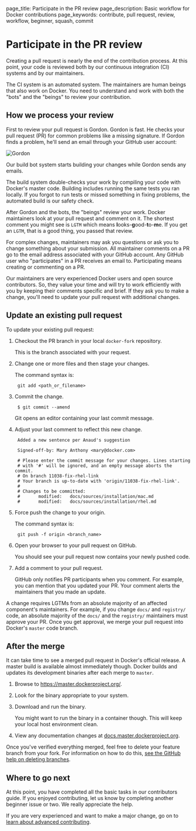 page_title: Participate in the PR review
page_description: Basic workflow for Docker contributions
page_keywords: contribute, pull request, review, workflow, beginner, squash, commit


# Participate in the PR review

Creating a pull request is nearly the end of the contribution process. At this
point, your code is reviewed both by our continuous integration (CI) systems and
by our maintainers. 

The CI system is an automated system. The maintainers are human beings that also
work on Docker.  You need to understand and work with both the "bots" and the
"beings" to review your contribution.


## How we process your review

First to review your pull request is Gordon. Gordon is fast. He checks your
pull request (PR) for common problems like a missing signature. If Gordon finds a
problem, he'll send an email through your GitHub user account:

![Gordon](/project/images/gordon.jpeg)

Our build bot system starts building your changes while Gordon sends any emails. 

The build system double-checks your work by compiling your code with Docker's master
code. Building includes running the same tests you ran locally. If you forgot
to run tests or missed something in fixing problems, the automated build is our
safety check. 

After Gordon and the bots, the "beings" review your work. Docker maintainers look
at your pull request and comment on it. The shortest comment you might see is
`LGTM` which means **l**ooks-**g**ood-**t**o-**m**e. If you get an `LGTM`, that
is a good thing, you passed that review. 

For complex changes, maintainers may ask you questions or ask you to change
something about your submission. All maintainer comments on a PR go to the
email address associated with your GitHub account. Any GitHub user who 
"participates" in a PR receives an email to. Participating means creating or 
commenting on a PR.

Our maintainers are very experienced Docker users and open source contributors.
So, they value your time and will try to work efficiently with you by keeping
their comments specific and brief. If they ask you to make a change, you'll
need to update your pull request with additional changes.

## Update an existing pull request

To update your existing pull request:

1. Checkout the PR branch in your local `docker-fork` repository.  

    This is the branch associated with your request.

2. Change one or more files and then stage your changes.

    The command syntax is:

    	git add <path_or_filename>

3. Commit the change.

    	$ git commit --amend 

    Git opens an editor containing your last commit message.

4. Adjust your last comment to reflect this new change.

        Added a new sentence per Anaud's suggestion	

        Signed-off-by: Mary Anthony <mary@docker.com>

        # Please enter the commit message for your changes. Lines starting
        # with '#' will be ignored, and an empty message aborts the commit.
        # On branch 11038-fix-rhel-link
        # Your branch is up-to-date with 'origin/11038-fix-rhel-link'.
        #
        # Changes to be committed:
        #		modified:   docs/sources/installation/mac.md
        #		modified:   docs/sources/installation/rhel.md

5. Force push the change to your origin.

    The command syntax is:

        git push -f origin <branch_name>

6. Open your browser to your pull request on GitHub.

    You should see your pull request now contains your newly pushed code.

7. Add a comment to your pull request.

    GitHub only notifies PR participants when you comment. For example, you can
    mention that you updated your PR. Your comment alerts the maintainers that
    you made an update.

A change requires LGTMs from an absolute majority of an affected component's
maintainers. For example, if you change `docs/` and `registry/` code, an
absolute majority of the `docs/` and the `registry/` maintainers must approve
your PR. Once you get approval, we merge your pull request into Docker's 
`master` code branch. 

## After the merge

It can take time to see a merged pull request in Docker's official release. 
A master build is available almost immediately though. Docker builds and
updates its development binaries after each merge to `master`.

1. Browse to <a href="https://master.dockerproject.org/" target="_blank">https://master.dockerproject.org/</a>.

2. Look for the binary appropriate to your system.

3. Download and run the binary.

    You might want to run the binary in a container though. This
    will keep your local host environment clean.

4. View any documentation changes at <a href="http://docs.master.dockerproject.org/" target="_blank">docs.master.dockerproject.org</a>. 

Once you've verified everything merged, feel free to delete your feature branch
from your fork. For information on how to do this, 
<a href="https://help.github.com/articles/deleting-unused-branches/" target="_blank">
see the GitHub help on deleting branches</a>.  

## Where to go next

At this point, you have completed all the basic tasks in our contributors guide.
If you enjoyed contributing, let us know by completing another beginner
issue or two. We really appreciate the help. 

If you are very experienced and want to make a major change, go on to 
[learn about advanced contributing](/project/advanced-contributing).
